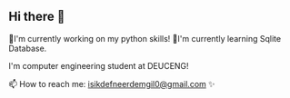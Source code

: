 ## Hi there 👋

<!--
**daphnecell/daphnecell** is a ✨ _special_ ✨ repository because its `README.md` (this file) appears on your GitHub profile.

Here are some ideas to get you started:

- 🔭 I’m currently working on library project!
- 🌱 I’m currently learning Sqlite Database!


- 📫 How to reach me: ..

-->
🔭I'm currently working on my python skills! 
🌱I'm currently learning Sqlite Database. 

I'm computer engineering student at DEUCENG! 

📫 How to reach me: isikdefneerdemgil0@gmail.com ✨
